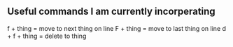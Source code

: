 ## Useful commands I am currently incorperating
f + thing = move to next thing on line
F + thing = move to last thing on line
d + f + thing = delete to thing
